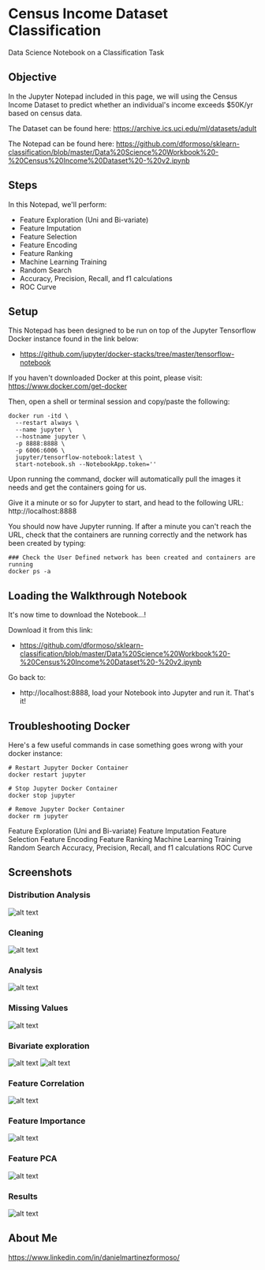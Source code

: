 # Census Income Dataset Classification
Data Science Notebook on a Classification Task

## Objective
In the Jupyter Notepad included in this page, we will using the Census Income Dataset to predict whether an individual's income exceeds $50K/yr based on census data.

The Dataset can be found here: https://archive.ics.uci.edu/ml/datasets/adult

The Notepad can be found here: https://github.com/dformoso/sklearn-classification/blob/master/Data%20Science%20Workbook%20-%20Census%20Income%20Dataset%20-%20v2.ipynb

## Steps
In this Notepad, we'll perform:

- Feature Exploration (Uni and Bi-variate)
- Feature Imputation
- Feature Selection
- Feature Encoding
- Feature Ranking
- Machine Learning Training 
- Random Search
- Accuracy, Precision, Recall, and f1 calculations
- ROC Curve
 
## Setup
This Notepad has been designed to be run on top of the Jupyter Tensorflow Docker instance found in the link below: 
- https://github.com/jupyter/docker-stacks/tree/master/tensorflow-notebook

If you haven't downloaded Docker at this point, please visit: 
https://www.docker.com/get-docker

Then, open a shell or terminal session and copy/paste the following:

```shell
docker run -itd \
  --restart always \
  --name jupyter \
  --hostname jupyter \
  -p 8888:8888 \
  -p 6006:6006 \
  jupyter/tensorflow-notebook:latest \
  start-notebook.sh --NotebookApp.token=''
```

Upon running the command, docker will automatically pull the images it needs and get the containers going for us.

Give it a minute or so for Jupyter to start, and head to the following URL: http://localhost:8888

You should now have Jupyter running. If after a minute you can't reach the URL, check that the containers are running correctly and the network has been created by typing:

```shell
### Check the User Defined network has been created and containers are running
docker ps -a
```
## Loading the Walkthrough Notebook
It's now time to download the Notebook...!

Download it from this link:
- https://github.com/dformoso/sklearn-classification/blob/master/Data%20Science%20Workbook%20-%20Census%20Income%20Dataset%20-%20v2.ipynb

Go back to:
- http://localhost:8888, load your Notebook into Jupyter and run it. That's it!


## Troubleshooting Docker
Here's a few useful commands in case something goes wrong with your docker instance:

```shell
# Restart Jupyter Docker Container
docker restart jupyter

# Stop Jupyter Docker Container
docker stop jupyter

# Remove Jupyter Docker Container
docker rm jupyter
```

Feature Exploration (Uni and Bi-variate)
Feature Imputation
Feature Selection
Feature Encoding
Feature Ranking
Machine Learning Training 
Random Search
Accuracy, Precision, Recall, and f1 calculations
ROC Curve

## Screenshots

### Distribution Analysis
![alt text](https://github.com/dformoso/sklearn-classification/blob/master/distribution.png)

### Cleaning
![alt text](https://github.com/dformoso/sklearn-classification/blob/master/cleaning.png)

### Analysis
![alt text](https://github.com/dformoso/sklearn-classification/blob/master/analysis.png)

### Missing Values
![alt text](https://github.com/dformoso/sklearn-classification/blob/master/missing.png)

### Bivariate exploration
![alt text](https://github.com/dformoso/sklearn-classification/blob/master/bivariate1.png)
![alt text](https://github.com/dformoso/sklearn-classification/blob/master/bivariate2.png)

### Feature Correlation
![alt text](https://github.com/dformoso/sklearn-classification/blob/master/correlation.png)

### Feature Importance
![alt text](https://github.com/dformoso/sklearn-classification/blob/master/importance.png)

### Feature PCA
![alt text](https://github.com/dformoso/sklearn-classification/blob/master/pca.png)

### Results 
![alt text](https://github.com/dformoso/sklearn-classification/blob/master/results.png)

## About Me
https://www.linkedin.com/in/danielmartinezformoso/

